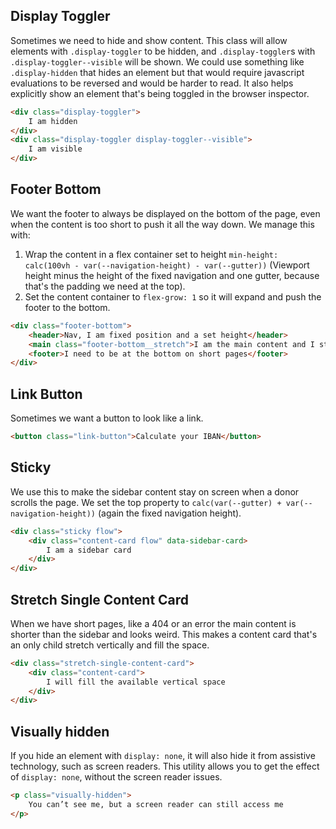 ## Display Toggler

Sometimes we need to hide and show content. This class will allow elements with `.display-toggler` to be hidden, and `.display-toggler`s with `.display-toggler--visible` will be shown. We could use something like `.display-hidden` that hides an element but that would require javascript evaluations to be reversed and would be harder to read. It also helps explicitly show an element that's being toggled in the browser inspector.

```html
<div class="display-toggler">
    I am hidden
</div>
<div class="display-toggler display-toggler--visible">
	I am visible
</div>
```

## Footer Bottom

We want the footer to always be displayed on the bottom of the page, even when the content is too short to push it all the way down. We manage this with:

1. Wrap the content in a flex container set to height `min-height: calc(100vh - var(--navigation-height) - var(--gutter))` (Viewport height minus the height of the fixed navigation and one gutter, because that's the padding we need at the top). 
2. Set the content container to `flex-grow: 1` so it will expand and push the footer to the bottom.

```html
<div class="footer-bottom">
    <header>Nav, I am fixed position and a set height</header>
    <main class="footer-bottom__stretch">I am the main content and I stretch</main>
    <footer>I need to be at the bottom on short pages</footer>
</div>
```

## Link Button

Sometimes we want a button to look like a link.

```html
<button class="link-button">Calculate your IBAN</button>
```

## Sticky

We use this to make the sidebar content stay on screen when a donor scrolls the page. We set the top property to `calc(var(--gutter) + var(--navigation-height))` (again the fixed navigation height).

```html
<div class="sticky flow">
    <div class="content-card flow" data-sidebar-card>
        I am a sidebar card
    </div>
</div>
```

## Stretch Single Content Card

When we have short pages, like a 404 or an error the main content is shorter than the sidebar and looks weird. This makes a content card that's an only child stretch vertically and fill the space.

```html
<div class="stretch-single-content-card">
    <div class="content-card">
        I will fill the available vertical space
    </div>
</div>
```

## Visually hidden

If you hide an element with `display: none`, it will also hide it from assistive technology, such as screen readers. This utility allows you to get the effect of `display: none`, without the screen reader issues.

```html
<p class="visually-hidden">
    You can’t see me, but a screen reader can still access me
</p>
```
